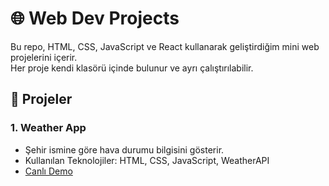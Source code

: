 # 🌐 Web Dev Projects

Bu repo, HTML, CSS, JavaScript ve React kullanarak geliştirdiğim mini web projelerini içerir.  
Her proje kendi klasörü içinde bulunur ve ayrı çalıştırılabilir.

## 📌 Projeler

### 1. Weather App
- Şehir ismine göre hava durumu bilgisini gösterir.
- Kullanılan Teknolojiler: HTML, CSS, JavaScript, WeatherAPI
- <a href="https://buraksanck.github.io/web-dev-projects/weather-app/index.html">Canlı Demo</a>
